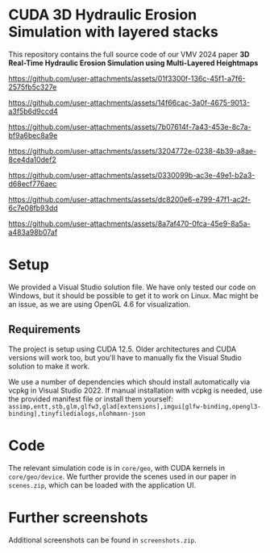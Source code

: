 # CUDA 3D Hydraulic Erosion Simulation with layered stacks
This repository contains the full source code of our VMV 2024 paper **3D Real-Time Hydraulic Erosion Simulation using Multi-Layered Heightmaps**

https://github.com/user-attachments/assets/01f3300f-136c-45f1-a7f6-2575fb5c327e

https://github.com/user-attachments/assets/14f66cac-3a0f-4675-9013-a3f5b6d9ccd4

https://github.com/user-attachments/assets/7b07614f-7a43-453e-8c7a-bf9a6bec8a9e

https://github.com/user-attachments/assets/3204772e-0238-4b39-a8ae-8ce4da10def2

https://github.com/user-attachments/assets/0330099b-ac3e-49e1-b2a3-d68ecf776aec

https://github.com/user-attachments/assets/dc8200e6-e799-47f1-ac2f-6c7e08fb93dd

https://github.com/user-attachments/assets/8a7af470-0fca-45e9-8a5a-a483a98b07af

# Setup
We provided a Visual Studio solution file. We have only tested our code on Windows, but it should be possible to get it to work on Linux. Mac might be an issue, as we are using OpenGL 4.6 for visualization.
## Requirements
The project is setup using CUDA 12.5. Older architectures and CUDA versions will work too, but you'll have to manually fix the Visual Studio solution to make it work.

We use a number of dependencies which should install automatically via vcpkg in Visual Studio 2022. If manual installation with vcpkg is needed, use the provided
manifest file or install them yourself:
`assimp,entt,stb,glm,glfw3,glad[extensions],imgui[glfw-binding,opengl3-binding],tinyfiledialogs,nlohmann-json`

# Code
The relevant simulation code is in `core/geo`, with CUDA kernels in `core/geo/device`. We further provide the scenes used in our paper in `scenes.zip`, which can be loaded with the application UI.

# Further screenshots
Additional screenshots can be found in `screenshots.zip`.
